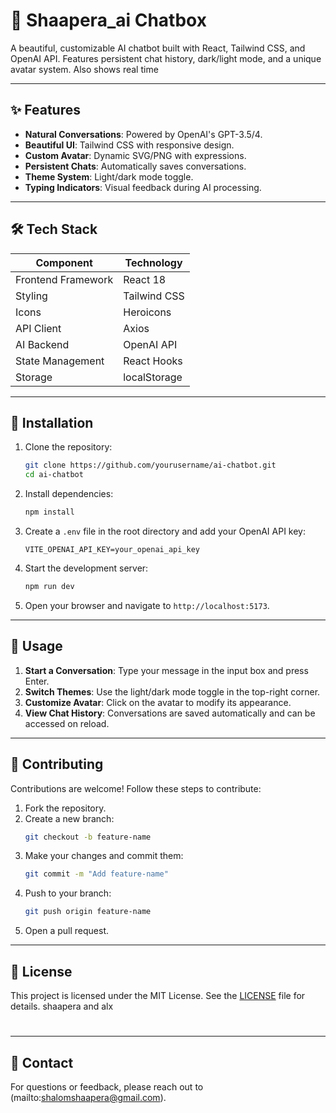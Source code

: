 # 🤖 Shaapera_ai Chatbox

A beautiful, customizable AI chatbot built with React, Tailwind CSS, and OpenAI API. Features persistent chat history, dark/light mode, and a unique avatar system. Also shows real time

---

## ✨ Features

- **Natural Conversations**: Powered by OpenAI's GPT-3.5/4.
- **Beautiful UI**: Tailwind CSS with responsive design.
- **Custom Avatar**: Dynamic SVG/PNG with expressions.
- **Persistent Chats**: Automatically saves conversations.
- **Theme System**: Light/dark mode toggle.
- **Typing Indicators**: Visual feedback during AI processing.

---

## 🛠 Tech Stack

| Component          | Technology   |
| ------------------ | ------------ |
| Frontend Framework | React 18     |
| Styling            | Tailwind CSS |
| Icons              | Heroicons    |
| API Client         | Axios        |
| AI Backend         | OpenAI API   |
| State Management   | React Hooks  |
| Storage            | localStorage |

---

## 🚀 Installation

1. Clone the repository:

   ```bash
   git clone https://github.com/yourusername/ai-chatbot.git
   cd ai-chatbot
   ```

2. Install dependencies:

   ```bash
   npm install
   ```

3. Create a `.env` file in the root directory and add your OpenAI API key:

   ```
   VITE_OPENAI_API_KEY=your_openai_api_key
   ```

4. Start the development server:

   ```bash
   npm run dev
   ```

5. Open your browser and navigate to `http://localhost:5173`.

---

## 📖 Usage

1. **Start a Conversation**: Type your message in the input box and press Enter.
2. **Switch Themes**: Use the light/dark mode toggle in the top-right corner.
3. **Customize Avatar**: Click on the avatar to modify its appearance.
4. **View Chat History**: Conversations are saved automatically and can be accessed on reload.

---

## 🤝 Contributing

Contributions are welcome! Follow these steps to contribute:

1. Fork the repository.
2. Create a new branch:
   ```bash
   git checkout -b feature-name
   ```
3. Make your changes and commit them:
   ```bash
   git commit -m "Add feature-name"
   ```
4. Push to your branch:
   ```bash
   git push origin feature-name
   ```
5. Open a pull request.

---

## 📝 License

This project is licensed under the MIT License. See the [LICENSE](LICENSE) file for details.
shaapera and alx

#

---

## 📧 Contact

For questions or feedback, please reach out to (mailto:shalomshaapera@gmail.com).
